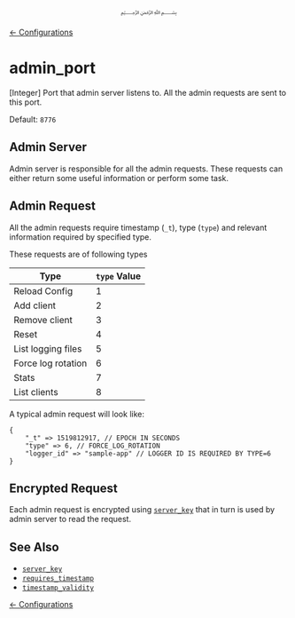 <p align="center">
   ﷽
</p>

[← Configurations](/docs/CONFIGURATION.md)

# admin_port
[Integer] Port that admin server listens to. All the admin requests are sent to this port.

Default: `8776`

## Admin Server
Admin server is responsible for all the admin requests. These requests can either return some useful information or perform some task.

## Admin Request
All the admin requests require timestamp (`_t`), type (`type`) and relevant information required by specified type.

These requests are of following types

| **Type** | **`type` Value** |
|----------|-----------------|
| Reload Config | 1 |
| Add client | 2 |
| Remove client | 3 |
| Reset  | 4 |
| List logging files | 5 |
| Force log rotation | 6 |
| Stats | 7 |
| List clients | 8 |

A typical admin request will look like:

```
{
    "_t" => 1519812917, // EPOCH IN SECONDS
    "type" => 6, // FORCE_LOG_ROTATION
    "logger_id" => "sample-app" // LOGGER ID IS REQUIRED BY TYPE=6
}
```

## Encrypted Request
Each admin request is encrypted using [`server_key`](/docs/CONFIGURATION.md#server_key) that in turn is used by admin server to read the request.

## See Also
 * [`server_key`](/docs/CONFIGURATION.md#server_key)
 * [`requires_timestamp`](/docs/CONFIGURATION.md#requires_timestamp)
 * [`timestamp_validity`](/docs/CONFIGURATION.md#timestamp_validity)

[← Configurations](/docs/CONFIGURATION.md)
